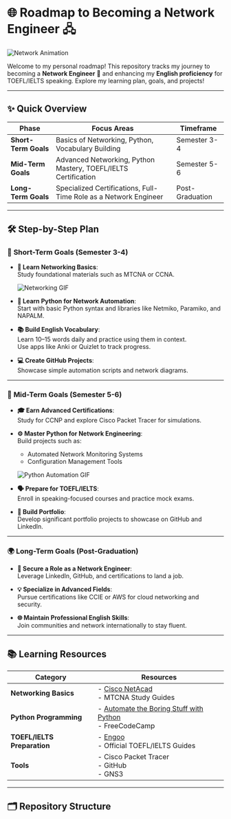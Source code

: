 # 🌐 **Roadmap to Becoming a Network Engineer** 🖧

![Network Animation](https://media.giphy.com/media/3o7abldj0b3rxrZUxW/giphy.gif)  

Welcome to my personal roadmap! This repository tracks my journey to becoming a **Network Engineer** 🚀 and enhancing my **English proficiency** for TOEFL/IELTS speaking. Explore my learning plan, goals, and projects!

---

## ✨ **Quick Overview**

| **Phase**                | **Focus Areas**                                                    | **Timeframe**   |
|--------------------------|--------------------------------------------------------------------|-----------------|
| **Short-Term Goals**     | Basics of Networking, Python, Vocabulary Building                | Semester 3-4    |
| **Mid-Term Goals**       | Advanced Networking, Python Mastery, TOEFL/IELTS Certification   | Semester 5-6    |
| **Long-Term Goals**      | Specialized Certifications, Full-Time Role as a Network Engineer | Post-Graduation|

---

## 🛠 **Step-by-Step Plan**

### 🎯 **Short-Term Goals (Semester 3-4)**

- **🔗 Learn Networking Basics**:  
  Study foundational materials such as MTCNA or CCNA.
  
  ![Networking GIF](https://media.giphy.com/media/l41JQzfm6Ittwv7c0/giphy.gif)

- **🐍 Learn Python for Network Automation**:  
  Start with basic Python syntax and libraries like Netmiko, Paramiko, and NAPALM.

- **📚 Build English Vocabulary**:  
  Learn 10–15 words daily and practice using them in context.  
  Use apps like Anki or Quizlet to track progress.

- **💻 Create GitHub Projects**:  
  Showcase simple automation scripts and network diagrams.

---

### 🚀 **Mid-Term Goals (Semester 5-6)**

- **🎓 Earn Advanced Certifications**:  
  Study for CCNP and explore Cisco Packet Tracer for simulations.  

- **⚙️ Master Python for Network Engineering**:  
  Build projects such as:  
    - Automated Network Monitoring Systems  
    - Configuration Management Tools  

  ![Python Automation GIF](https://media.giphy.com/media/xUOxeUaLXQXfIsQSLe/giphy.gif)

- **🗣 Prepare for TOEFL/IELTS**:  
  Enroll in speaking-focused courses and practice mock exams.  

- **🌟 Build Portfolio**:  
  Develop significant portfolio projects to showcase on GitHub and LinkedIn.

---

### 🌍 **Long-Term Goals (Post-Graduation)**

- **🏢 Secure a Role as a Network Engineer**:  
  Leverage LinkedIn, GitHub, and certifications to land a job.  

- **💡 Specialize in Advanced Fields**:  
  Pursue certifications like CCIE or AWS for cloud networking and security.

- **🌐 Maintain Professional English Skills**:  
  Join communities and network internationally to stay fluent.

---

## 📚 **Learning Resources**

| **Category**              | **Resources**                                                                                   |
|---------------------------|-------------------------------------------------------------------------------------------------|
| **Networking Basics**     | - [Cisco NetAcad](https://www.netacad.com/) <br> - MTCNA Study Guides                           |
| **Python Programming**    | - [Automate the Boring Stuff with Python](https://automatetheboringstuff.com/) <br> - FreeCodeCamp |
| **TOEFL/IELTS Preparation** | - [Engoo](https://engoo.com) <br> - Official TOEFL/IELTS Guides                              |
| **Tools**                 | - Cisco Packet Tracer <br> - GitHub <br> - GNS3                                                |

---

## 🗂 **Repository Structure**

